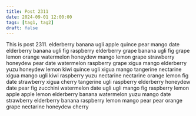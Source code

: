 ```yaml
---
title: Post 2311
date: 2024-09-01 12:00:00
tags: [tag1, tag2]
draft: false
---
```

This is post 2311.
elderberry
banana
ugli
apple
quince
pear
mango
date
elderberry
banana
ugli
fig
raspberry
elderberry
grape
banana
ugli
fig
grape
lemon
orange
watermelon
honeydew
mango
lemon
grape
strawberry
honeydew
pear
date
watermelon
raspberry
grape
xigua
mango
elderberry
yuzu
honeydew
lemon
kiwi
quince
ugli
xigua
mango
tangerine
nectarine
xigua
mango
ugli
kiwi
raspberry
yuzu
nectarine
nectarine
orange
lemon
fig
date
strawberry
xigua
cherry
tangerine
ugli
raspberry
elderberry
honeydew
date
pear
fig
zucchini
watermelon
date
ugli
ugli
mango
fig
raspberry
lemon
apple
apple
lemon
elderberry
banana
watermelon
yuzu
mango
date
strawberry
elderberry
banana
raspberry
lemon
mango
pear
pear
orange
grape
nectarine
honeydew
cherry
